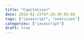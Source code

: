 ```yaml
---
title: "Capitalizer"
date: 2018-02-23T07:29:30-05:00
tags: ["javascript", "exercises"]
categories: ["javascript"]
draft: true
---
```


